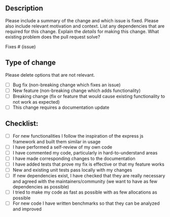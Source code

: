 ## Description

Please include a summary of the change and which issue is fixed. Please also include relevant motivation and context. List any dependencies that are required for this change.
Explain the _details_ for making this change. What existing problem does the pull request solve?

Fixes # (issue)

## Type of change

Please delete options that are not relevant.

-  [ ] Bug fix (non-breaking change which fixes an issue)
-  [ ] New feature (non-breaking change which adds functionality)
-  [ ] Breaking change (fix or feature that would cause existing functionality to not work as expected)
-  [ ] This change requires a documentation update

## Checklist:

-  [ ] For new functionalities I follow the inspiration of the express js framework and built them similar in usage
-  [ ] I have performed a self-review of my own code
-  [ ] I have commented my code, particularly in hard-to-understand areas
-  [ ] I have made corresponding changes to the documentation 
-  [ ] I have added tests that prove my fix is effective or that my feature works
-  [ ] New and existing unit tests pass locally with my changes
-  [ ] If new dependencies exist, I have checked that they are really necessary and agreed with the maintainers/community (we want to have as few dependencies as possible)
-  [ ] I tried to make my code as fast as possible with as few allocations as possible
-  [ ] For new code I have written benchmarks so that they can be analyzed and improved
